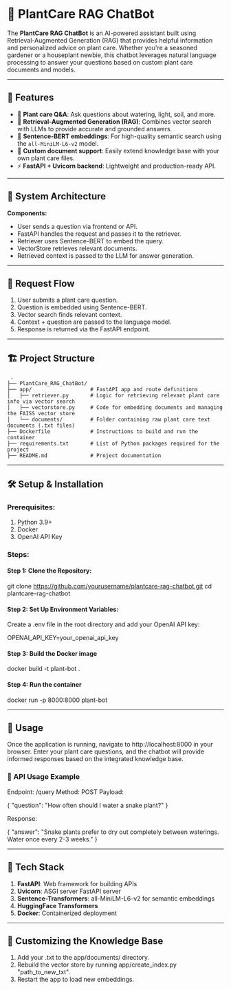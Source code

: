 # 🌿 PlantCare RAG ChatBot

The **PlantCare RAG ChatBot** is an AI-powered assistant built using Retrieval-Augmented Generation (RAG) that provides helpful information and personalized advice on plant care. Whether you're a seasoned gardener or a houseplant newbie, this chatbot leverages natural language processing to answer your questions based on custom plant care documents and models.

---

## 🚀 Features

- 🌱 **Plant care Q&A**: Ask questions about watering, light, soil, and more.
- 🔎 **Retrieval-Augmented Generation (RAG)**: Combines vector search with LLMs to provide accurate and grounded answers.
- 🧠 **Sentence-BERT embeddings**: For high-quality semantic search using the `all-MiniLM-L6-v2` model.
- 📁 **Custom document support**: Easily extend knowledge base with your own plant care files.
- ⚡ **FastAPI + Uvicorn backend**: Lightweight and production-ready API.

---

## 🧩 System Architecture


**Components:**
- User sends a question via frontend or API.
- FastAPI handles the request and passes it to the retriever.
- Retriever uses Sentence-BERT to embed the query.
- VectorStore retrieves relevant documents.
- Retrieved context is passed to the LLM for answer generation.

---

## 🔄 Request Flow

1. User submits a plant care question.
2. Question is embedded using Sentence-BERT.
3. Vector search finds relevant context.
4. Context + question are passed to the language model.
5. Response is returned via the FastAPI endpoint.

---

## 🏗️ Project Structure

     .
    ├── PlantCare_RAG_ChatBot/
    ├── app/                   # FastAPI app and route definitions
    │   ├── retriever.py       # Logic for retrieving relevant plant care info via vector search
    │   ├── vectorstore.py     # Code for embedding documents and managing the FAISS vector store
    │   └── documents/         # Folder containing raw plant care text documents (.txt files)
    ├── Dockerfile             # Instructions to build and run the container
    ├── requirements.txt       # List of Python packages required for the project
    ├── README.md              # Project documentation



---

## 🛠️ Setup & Installation

### Prerequisites:

1. Python 3.9+
2. Docker
3. OpenAI API Key​


### Steps:

#### Step 1: Clone the Repository:

git clone https://github.com/yourusername/plantcare-rag-chatbot.git
cd plantcare-rag-chatbot

#### Step 2: Set Up Environment Variables:

Create a .env file in the root directory and add your OpenAI API key:

OPENAI_API_KEY=your_openai_api_key

#### Step 3: Build the Docker image

docker build -t plant-bot .

#### Step 4: Run the container

docker run -p 8000:8000 plant-bot

---

## 💬 Usage

Once the application is running, navigate to http://localhost:8000 in your browser. Enter your plant care questions, and the chatbot will provide informed responses based on the integrated knowledge base.

### 🧪 API Usage Example

Endpoint: /query
Method: POST
Payload:

{
  "question": "How often should I water a snake plant?"
}

Response:

{
  "answer": "Snake plants prefer to dry out completely between waterings. Water once every 2-3 weeks."
}

---

## 🧰 Tech Stack

1. **FastAPI**: Web framework for building APIs
2. **Uvicorn**: ASGI server FastAPI server
3. **Sentence-Transformers**: all-MiniLM-L6-v2 for semantic embeddings
4. **HuggingFace Transformers**
5. **Docker**: Containerized deployment

---

## 📄 Customizing the Knowledge Base

1. Add your .txt to the app/documents/ directory.
2. Rebuild the vector store by running app/create_index.py "path_to_new_txt".
3. Restart the app to load new embeddings.
